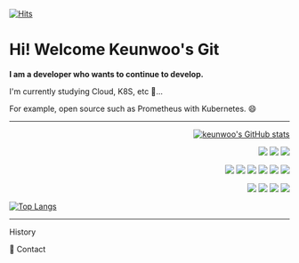 
<!--
**keunwooo/keunwooo** is a ✨ _special_ ✨ repository because its `README.md` (this file) appears on your GitHub profile.

Here are some ideas to get you started:

- 🔭 I’m currently working on ...
- 🌱 I’m currently learning ...
- 👯 I’m looking to collaborate on ...
- 🤔 I’m looking for help with ...
- 💬 Ask me about ...
- 📫 How to reach me: ...
- 😄 Pronouns: ...
- ⚡ Fun fact: ...
-->


 <div align=left>
	
  [![Hits](https://hits.seeyoufarm.com/api/count/incr/badge.svg?url=https%3A%2F%2Fgithub.com%2Fzzsza)](https://hits.seeyoufarm.com) 
 
  </div>
  
  <h1> Hi! Welcome Keunwoo's Git </h1>
  
  **I am a developer who wants to continue to develop.**
  
  I'm currently studying Cloud, K8S, etc 🤔...
  
  For example, open source such as Prometheus with Kubernetes. 😄
  
---

<div align=right>
	
[![keunwoo's GitHub stats](https://github-readme-stats.vercel.app/api?username=keunwooo)](https://github.com/anuraghazra/github-readme-stats)

<img src="https://img.shields.io/badge/Python-3766AB?style=flat-square&logo=Python&logoColor=white"/></a>
<img src="https://img.shields.io/badge/C++-3766AB?style=flat-square&logo=C++&logoColor=white"/></a>
<img src="https://img.shields.io/badge/Java-3766AB?style=flat-square&logo=Java&logoColor=white"/></a>

<img src="https://img.shields.io/badge/JavaScript-3766AB?style=flat-square&logo=JavaScript&logoColor=white"/></a>
<img src="https://img.shields.io/badge/React-3766AB?style=flat-square&logo=React&logoColor=white"/></a>
<img src="https://img.shields.io/badge/SpringBoot-3766AB?style=flat-square&logo=Spring&logoColor=white"/></a>
<img src="https://img.shields.io/badge/Docker-3766AB?style=flat-square&logo=Docker&logoColor=white"/></a>
<img src="https://img.shields.io/badge/Kubernetes-3766AB?style=flat-square&logo=Kubernetes&logoColor=white"/></a>
<img src="https://img.shields.io/badge/MySQL-3766AB?style=flat-square&logo=MySQL&logoColor=white"/></a>

<img src="https://img.shields.io/badge/MariaDB-3766AB?style=flat-square&logo=MariaDB&logoColor=white"/></a>
<img src="https://img.shields.io/badge/MaterialUI-3766AB?style=flat-square&logo=Material-UI&logoColor=white"/></a>
<img src="https://img.shields.io/badge/AWS-3766AB?style=flat-square&logo=AWS&logoColor=white"/></a>
<img src="https://img.shields.io/badge/MariaDB-3766AB?style=flat-square&logo=MariaDB&logoColor=white"/></a>



 </div>

[![Top Langs](https://github-readme-stats.vercel.app/api/top-langs/?username=keunwooo&layout=compact)](https://github.com/anuraghazra/github-readme-stats)

---
<div align=left>
	
History
	
</div>

<div align=left>
	
🤔 Contact
	
</div>

